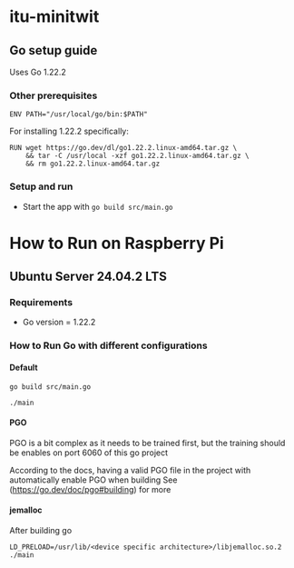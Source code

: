 # itu-minitwit
## Go setup guide
Uses Go 1.22.2
### Other prerequisites
```bashrc
ENV PATH="/usr/local/go/bin:$PATH"
```

For installing 1.22.2 specifically:
```bashrc
RUN wget https://go.dev/dl/go1.22.2.linux-amd64.tar.gz \
    && tar -C /usr/local -xzf go1.22.2.linux-amd64.tar.gz \
    && rm go1.22.2.linux-amd64.tar.gz
```
### Setup and run
- Start the app with `go build src/main.go `
# How to Run on Raspberry Pi
## Ubuntu Server 24.04.2 LTS
### Requirements
- Go version = 1.22.2

### How to Run Go with different configurations
#### Default
```
go build src/main.go 
```
```
./main 
```
#### PGO
PGO is a bit complex as it needs to be trained first, but the training should be enables on port 6060 of this go project

According to the docs, having a valid PGO file in the project with automatically enable PGO when building
See (https://go.dev/doc/pgo#building) for more

#### jemalloc
After building go
```
LD_PRELOAD=/usr/lib/<device specific architecture>/libjemalloc.so.2 ./main
```